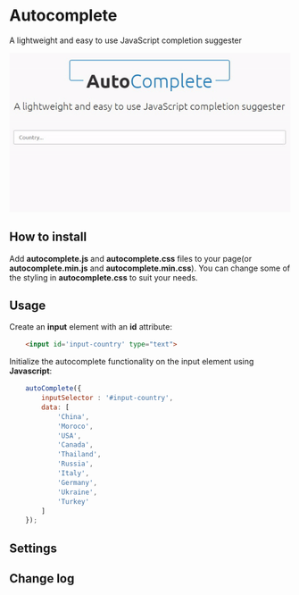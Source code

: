 # Autocomplete

A lightweight and easy to use JavaScript completion suggester

![](screenshot.gif)

## How to install

Add **autocomplete.js** and **autocomplete.css** files to your page(or **autocomplete.min.js** and **autocomplete.min.css**). You can change some of the styling in **autocomplete.css** to suit your needs.

## Usage

Create an **input** element with an **id** attribute:

```html
	<input id='input-country' type="text">
```

Initialize the autocomplete functionality on the input element using **Javascript**:

```javascript
	autoComplete({
		inputSelector : '#input-country',
		data: [
			'China',
			'Moroco',
			'USA',
			'Canada',
			'Thailand',
			'Russia',
			'Italy',
			'Germany',
			'Ukraine',
			'Turkey'
		]
	});
```
## Settings

## Change log

